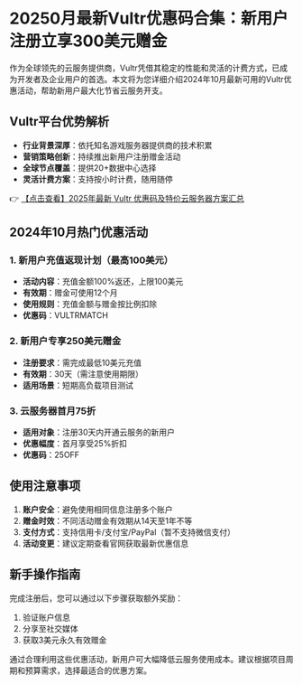 # 20250月最新Vultr优惠码合集：新用户注册立享300美元赠金

作为全球领先的云服务提供商，Vultr凭借其稳定的性能和灵活的计费方式，已成为开发者及企业用户的首选。本文将为您详细介绍2024年10月最新可用的Vultr优惠活动，帮助新用户最大化节省云服务开支。

## Vultr平台优势解析

- **行业背景深厚**：依托知名游戏服务器提供商的技术积累
- **营销策略创新**：持续推出新用户注册赠金活动
- **全球节点覆盖**：提供20+数据中心选择
- **灵活计费方案**：支持按小时计费，随用随停

👉 [【点击查看】2025年最新 Vultr 优惠码及特价云服务器方案汇总](https://bit.ly/VuLtr)

## 2024年10月热门优惠活动

### 1. 新用户充值返现计划（最高100美元）
- **活动内容**：充值金额100%返还，上限100美元
- **有效期**：赠金可使用12个月
- **使用规则**：充值金额与赠金按比例扣除
- **优惠码**：VULTRMATCH

### 2. 新用户专享250美元赠金
- **注册要求**：需完成最低10美元充值
- **有效期**：30天（需注意使用期限）
- **适用场景**：短期高负载项目测试

### 3. 云服务器首月75折
- **适用对象**：注册30天内开通云服务的新用户
- **优惠幅度**：首月享受25%折扣
- **优惠码**：25OFF

## 使用注意事项

1. **账户安全**：避免使用相同信息注册多个账户
2. **赠金时效**：不同活动赠金有效期从14天至1年不等
3. **支付方式**：支持信用卡/支付宝/PayPal（暂不支持微信支付）
4. **活动变更**：建议定期查看官网获取最新优惠信息

## 新手操作指南

完成注册后，您可以通过以下步骤获取额外奖励：
1. 验证账户信息
2. 分享至社交媒体
3. 获取3美元永久有效赠金

通过合理利用这些优惠活动，新用户可大幅降低云服务使用成本。建议根据项目周期和预算需求，选择最适合的优惠方案。